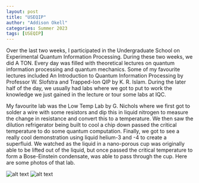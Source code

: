 ```yaml
---
layout: post
title: "USEQIP"
author: "Addison Okell"
categories: Summer 2023
tags: [USEQIP]
---
```


Over the last two weeks, I participated in the Undergraduate School on Experimental Quantum Information Processing. During these two weeks, we did A TON. Every day was filled with theoretical lectures on quantum 
information processing and quantum mechanics. Some of my favourite lectures included An Introduction to Quantum Information Processing by Professor W. Slofstra and Trapped-Ion QIP by K. R. Islam. During the later half 
of the day, we usually had labs where we got to put to work the knowledge we just gained in the lecture or tour some labs at IQC. 

My favourite lab was the Low Temp Lab by G. Nichols where we first got to solder a wire
with some resistors and dip this in liquid nitrogen to measure the change in resistance and convert this to a temperature. We then saw the dilution refrigerator being built to cool a chip down passed the critical 
temperature to do some quantum computation. Finally, we got to see a really cool demonstration using liquid helium-3 and -4 to create a superfluid. We watched as the liquid in a nano-porous cup was originally able
to be lifted out of the liquid, but once passed the critical temperature to form a Bose-Einstein condensate, was able to pass through the cup. Here are some photos of that lab.

![alt text](IMG_4931.JPG "Image meta title")
![alt text](IMG_4937.JPG "Image meta title")
